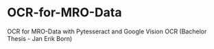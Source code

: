 # OCR-for-MRO-Data
OCR for MRO-Data with Pytesseract and Google Vision OCR (Bachelor Thesis - Jan Erik Born)
